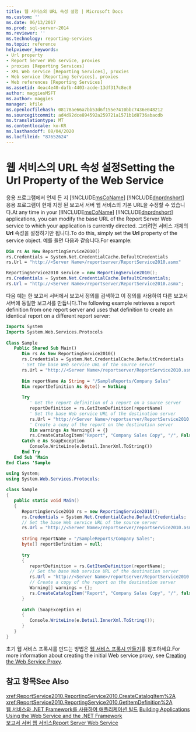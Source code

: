 ```yaml
---
title: 웹 서비스의 URL 속성 설정 | Microsoft Docs
ms.custom: ''
ms.date: 06/13/2017
ms.prod: sql-server-2014
ms.reviewer: ''
ms.technology: reporting-services
ms.topic: reference
helpviewer_keywords:
- Url property
- Report Server Web service, proxies
- proxies [Reporting Services]
- XML Web service [Reporting Services], proxies
- Web service [Reporting Services], proxies
- Web references [Reporting Services]
ms.assetid: 4eac4e40-dafb-4403-acde-13df317c8ec8
author: maggiesMSFT
ms.author: maggies
manager: kfile
ms.openlocfilehash: 08178ae66a7bb53d6f155e7410bbc7436e048212
ms.sourcegitcommit: ad4d92dce894592a259721a1571b1d8736abacdb
ms.translationtype: MT
ms.contentlocale: ko-KR
ms.lasthandoff: 08/04/2020
ms.locfileid: "87652624"
---
```

# <a name="setting-the-url-property-of-the-web-service"></a><span data-ttu-id="c2586-102">웹 서비스의 URL 속성 설정</span><span class="sxs-lookup"><span data-stu-id="c2586-102">Setting the Url Property of the Web Service</span></span>
  <span data-ttu-id="c2586-103">응용 프로그램에서 언제 든 지 [!INCLUDE[msCoName](../../../includes/msconame-md.md)] [!INCLUDE[dnprdnshort](../../../includes/dnprdnshort-md.md)] 응용 프로그램이 현재 지정 된 보고서 서버 웹 서비스의 기본 URL을 수정할 수 있습니다.</span><span class="sxs-lookup"><span data-stu-id="c2586-103">At any time in your [!INCLUDE[msCoName](../../../includes/msconame-md.md)] [!INCLUDE[dnprdnshort](../../../includes/dnprdnshort-md.md)] applications, you can modify the base URL of the Report Server Web service to which your application is currently directed.</span></span> <span data-ttu-id="c2586-104">그러려면 서비스 개체의 **Url** 속성을 설정하기만 됩니다.</span><span class="sxs-lookup"><span data-stu-id="c2586-104">To do this, simply set the **Url** property of the service object.</span></span> <span data-ttu-id="c2586-105">예를 들면 다음과 같습니다.</span><span class="sxs-lookup"><span data-stu-id="c2586-105">For example:</span></span>  
  
```vb  
Dim rs As New ReportingService2010()  
rs.Credentials = System.Net.CredentialCache.DefaultCredentials  
rs.Url = "http://<Server Name>/reportserver/ReportService2010.asmx"  
```  
  
```csharp  
ReportingService2010 service = new ReportingService2010();  
rs.Credentials = System.Net.CredentialCache.DefaultCredentials;  
rs.Url = "http://<Server Name>/reportserver/ReportService2010.asmx";  
```  
  
 <span data-ttu-id="c2586-106">다음 예는 한 보고서 서버에서 보고서 정의를 검색하고 이 정의를 사용하여 다른 보고서 서버에 동일한 보고서를 만듭니다.</span><span class="sxs-lookup"><span data-stu-id="c2586-106">The following example retrieves a report definition from one report server and uses that definition to create an identical report on a different report server:</span></span>  
  
```vb  
Imports System  
Imports System.Web.Services.Protocols  
  
Class Sample  
   Public Shared Sub Main()  
      Dim rs As New ReportingService2010()  
      rs.Credentials = System.Net.CredentialCache.DefaultCredentials  
      ' Set the base Web service URL of the source server  
      rs.Url = "http://<Server Name>/reportserver/ReportService2010.asmx"  
  
      Dim reportName As String = "/SampleReports/Company Sales"  
      Dim reportDefinition As Byte() = Nothing  
  
      Try  
         ' Get the report definition of a report on a source server  
         reportDefinition = rs.GetItemDefinition(reportName)  
         ' Set the base Web service URL of the destination server  
         rs.Url = "http://<Server Name>/reportserver/ReportService2010.asmx"  
         ' Create a copy of the report on the destination server  
         Dim warnings As Warning() = {}  
         rs.CreateCatalogItem("Report", "Company Sales Copy", "/", False, reportDefinition, Nothing, warnings)        
      Catch e As SoapException  
         Console.WriteLine(e.Detail.InnerXml.ToString())  
      End Try  
   End Sub 'Main  
End Class 'Sample  
```  
  
```csharp  
using System;  
using System.Web.Services.Protocols;  
  
class Sample  
{  
   public static void Main()  
   {  
      ReportingService2010 rs = new ReportingService2010();  
      rs.Credentials = System.Net.CredentialCache.DefaultCredentials;  
      // Set the base Web service URL of the source server  
      rs.Url = "http://<Server Name>/reportserver/reportservice2010.asmx";  
  
      string reportName = "/SampleReports/Company Sales";  
      byte[] reportDefinition = null;  
  
      try  
      {  
         reportDefinition = rs.GetItemDefinition(reportName);  
         // Set the base Web service URL of the destination server  
         rs.Url = "http://<Server Name>/reportserver/ReportService2010.asmx";  
         // Create a copy of the report on the destination server  
         Warning[] warnings = {};  
         rs.CreateCatalogItem("Report", "Company Sales Copy", "/", false, reportDefinition, null, out warnings);  
      }  
  
      catch (SoapException e)  
      {  
         Console.WriteLine(e.Detail.InnerXml.ToString());   
      }  
   }  
}  
```  
  
 <span data-ttu-id="c2586-107">초기 웹 서비스 프록시를 만드는 방법은 [웹 서비스 프록시 만들기](creating-the-web-service-proxy.md)를 참조하세요.</span><span class="sxs-lookup"><span data-stu-id="c2586-107">For more information about creating the initial Web service proxy, see [Creating the Web Service Proxy](creating-the-web-service-proxy.md).</span></span>  
  
## <a name="see-also"></a><span data-ttu-id="c2586-108">참고 항목</span><span class="sxs-lookup"><span data-stu-id="c2586-108">See Also</span></span>  
 <xref:ReportService2010.ReportingService2010.CreateCatalogItem%2A>   
 <xref:ReportService2010.ReportingService2010.GetItemDefinition%2A>   
 <span data-ttu-id="c2586-109">[웹 서비스와 .NET Framework를 사용하여 애플리케이션 빌드](building-applications-using-the-web-service-and-the-net-framework.md) </span><span class="sxs-lookup"><span data-stu-id="c2586-109">[Building Applications Using the Web Service and the .NET Framework](building-applications-using-the-web-service-and-the-net-framework.md) </span></span>  
 [<span data-ttu-id="c2586-110">보고서 서버 웹 서비스</span><span class="sxs-lookup"><span data-stu-id="c2586-110">Report Server Web Service</span></span>](../report-server-web-service.md)  
  
  
